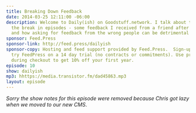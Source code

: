 ```yaml
---
title: Breaking Down Feedback
date: 2014-03-25 12:11:00 -06:00
description: Welcome to Daily(ish) on Goodstuff.network. I talk about the main reason for
  the break in episodes - some feedback I received from a friend after episode 9 -
  and how asking for feedback from the wrong people can be detrimental to your process.
sponsor: Feed.Press
sponsor-link: http://feed.press/dailyish
sponsor-copy: Hosting and feed support provided by Feed.Press.  Sign-up today and
  try FeedPress on a 14 day trial (no contracts or commitments). Use promo code "dailyish"
  during checkout to get 10% off your first year.
episode: 10
show: dailyish
mp3: hhttps://media.transistor.fm/dad45863.mp3
layout: episode
---
```


<em>Sorry the show notes for this episode were removed because Chris got lazy when we moved to our new CMS</em>.
